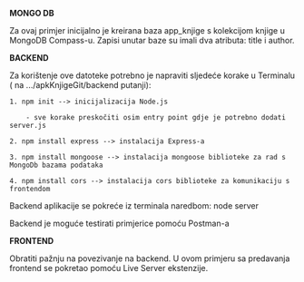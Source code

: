 **MONGO DB**

Za ovaj primjer inicijalno je kreirana baza app_knjige s kolekcijom knjige u MongoDB Compass-u.
Zapisi unutar baze su imali dva atributa: title i author.

**BACKEND**

Za korištenje ove datoteke potrebno je napraviti sljedeće korake u Terminalu ( na .../apkKnjigeGit/backend putanji):
   
    1. npm init --> inicijalizacija Node.js 
       
        - sve korake preskočiti osim entry point gdje je potrebno dodati server.js
   
    2. npm install express --> instalacija Express-a
   
    3. npm install mongoose --> instalacija mongoose biblioteke za rad s MongoDb bazama podataka
  
    4. npm install cors --> instalacija cors biblioteke za komunikaciju s frontendom

Backend aplikacije se pokreće iz terminala naredbom: node server

Backend je moguće testirati primjerice pomoću Postman-a


**FRONTEND**

Obratiti pažnju na povezivanje na backend. U ovom primjeru sa predavanja frontend se pokretao pomoću Live Server ekstenzije.



